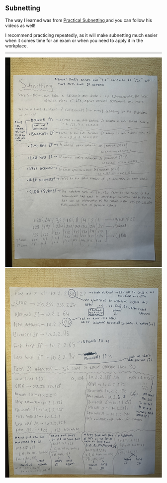 ## Subnetting 

<p>
  The way I learned was from <a href="https://www.practicalnetworking.net/stand-alone/subnetting-mastery/"> Practical Subnetting </a> and you can follow his videos as well! 
</p> 

<p>
  I recommend practicing repeatedly, as it will make subnetting much easier when it comes time for an exam or when you need to apply it in the workplace. 
</p>

<hr>

<img src="/Subnetting/s1.jpeg" alt="subnetting" width="800px">
<img src="/Subnetting/s2.jpg" alt="subnetting" width="800px">
